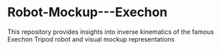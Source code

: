 # Robot-Mockup---Exechon
This repository provides insights into inverse kinematics of the famous Exechon Tripod robot and visual mockup representations
